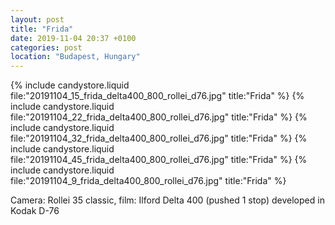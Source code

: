 ```yaml
---
layout: post
title: "Frida"
date: 2019-11-04 20:37 +0100
categories: post
location: "Budapest, Hungary"
---
```


{% include candystore.liquid file:"20191104_15_frida_delta400_800_rollei_d76.jpg" title:"Frida" %}
{% include candystore.liquid file:"20191104_22_frida_delta400_800_rollei_d76.jpg" title:"Frida" %}
{% include candystore.liquid file:"20191104_32_frida_delta400_800_rollei_d76.jpg" title:"Frida" %}
{% include candystore.liquid file:"20191104_45_frida_delta400_800_rollei_d76.jpg" title:"Frida" %}
{% include candystore.liquid file:"20191104_9_frida_delta400_800_rollei_d76.jpg" title:"Frida" %}

Camera: Rollei 35 classic, film: Ilford Delta 400 (pushed 1 stop) developed in Kodak D-76

